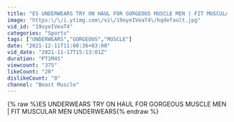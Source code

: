```yaml
---
title: "ES UNDERWEARS TRY ON HAUL FOR GORGEOUS MUSCLE MEN | FIT MUSCULAR MEN UNDERWEARS"
image: "https:\/\/i.ytimg.com\/vi\/19oyeIVeaT4\/hqdefault.jpg"
vid_id: "19oyeIVeaT4"
categories: "Sports"
tags: ["UNDERWEARS","GORGEOUS","MUSCLE"]
date: "2021-12-11T11:00:36+03:00"
vid_date: "2021-11-17T15:13:01Z"
duration: "PT1M4S"
viewcount: "375"
likeCount: "20"
dislikeCount: "0"
channel: "Beast Muscle"
---
```

{% raw %}ES UNDERWEARS TRY ON HAUL FOR GORGEOUS MUSCLE MEN | FIT MUSCULAR MEN UNDERWEARS{% endraw %}
